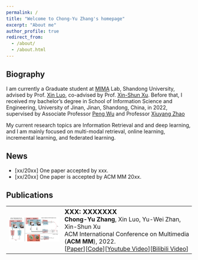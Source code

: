 ```yaml
---
permalink: /
title: "Welcome to Chong-Yu Zhang's homepage"
excerpt: "About me"
author_profile: true
redirect_from: 
  - /about/
  - /about.html
---
```


Biography
------
I am currently a Graduate student at  <a href="https://mima.sdu.edu.cn">MIMA</a> Lab, Shandong University, advised by Prof. <a href="https://faculty.sdu.edu.cn/luoxin/zh_CN/index.htm">Xin Luo</a>, co-advised by Prof. <a href="https://faculty.sdu.edu.cn/xuxinshun/zh_CN/index.htm">Xin-Shun Xu</a>. Before that, I received my bachelor’s degree in  School of Information Science and Engineering, University of Jinan, Jinan, Shandong, China, in 2022, supervised by Associate Professor <a href ="http://2021.yzadm.ujn.edu.cn/Page/Dsxx/ssds_data/ssds_id/a8ba7dfc-7b89-18f8-af5c-5c4705349712/status/1.html">Peng Wu</a> and Professor [Xiuyang Zhao](https://ujnview.github.io/)

My current research topics are Information Retrieval and and deep learning, and I am mainly focused on multi-modal retrieval, online learning, incremental learning, and federated learning.

[^_^]: # Click [here](https://zcyueternal.github.io/files/not.pdf) to view my up-to-date CV.

News
------

<ul>
  <li>[xx/20xx] One paper accepted by xxx. </li>
  <!--<li>[xx/20xx] I am recognized as an outstanding student of Shandong University.</li>
  <li>[xx/20xx] I am awarded the Chinese National Scholarship.</li>-->
  <li>[xx/20xx] One paper is accepted by ACM MM 20xx.</li>
</ul>


Publications
------

<table style="width:100%">
  <tr>
    <th width="30%">
      <img src="../images/framework-MED2N.png" width="350"/>
    </th>
    <th style="text-align:left" width="70%">
            <span style="font-size:18px">XXX: XXXXXXX</span><br>
            <span style="font-size:16px">Chong-Yu Zhang<span style="font-weight:normal">, Xin Luo, Yu-Wei Zhan, Xin-Shun Xu</span></span><br>
            <span style="font-weight:normal;font-size:16px">ACM International Conference on Multimedia (<strong>ACM MM</strong>), 2022.</span><br>
            <span style="font-weight:normal;font-size:16px">[<a href="https://www.baidu.com/">Paper</a>][<a href="https://www.baidu.com/">Code</a>][<a href="https://www.baidu.com/">Youtube Video</a>][<a href="https://www.baidu.com/">Bilibili Video</a>]</span>
    </th>
  </tr> 
</table>
